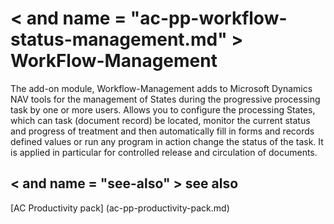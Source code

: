 ﻿---
Title: "WorkFlow-management"
Author: Autocont
Ms. custom: on
Ms date: 02/26/2018
reviewer: Ms.
Ms. suite:
Ms. _pltfrm tgt:
Ms. topic: article
MS Sales: dynamics-nav-2018
Ms. translationtype: Human Translation
Ms. sourcegitcommit: 
Ms. openlocfilehash: 
Ms. contentlocale: cs-cz
Ms. lasthandoff: 02/26/2018

---

# < and name = "ac-pp-workflow-status-management.md" > </a> WorkFlow-Management

The add-on module, Workflow-Management adds to Microsoft Dynamics NAV tools for the management of States during the progressive processing task by one or more users. Allows you to configure the processing States, which can task (document record) be located, monitor the current status and progress of treatment and then automatically fill in forms and records defined values or run any program in action change the status of the task. It is applied in particular for controlled release and circulation of documents.

## < and name = "see-also" > </a> see also  
[AC Productivity pack] (ac-pp-productivity-pack.md)  
